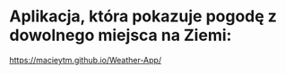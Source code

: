 # Aplikacja, która pokazuje pogodę z dowolnego miejsca na Ziemi:
https://macieytm.github.io/Weather-App/
